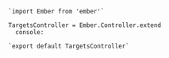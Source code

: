     `import Ember from 'ember'`

    TargetsController = Ember.Controller.extend
      console:

    `export default TargetsController`
